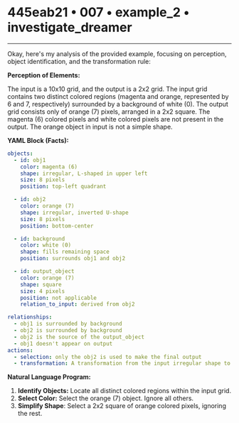 # 445eab21 • 007 • example_2 • investigate_dreamer

---
Okay, here's my analysis of the provided example, focusing on perception, object identification, and the transformation rule:

**Perception of Elements:**

The input is a 10x10 grid, and the output is a 2x2 grid. The input grid contains two distinct colored regions (magenta and orange, represented by 6 and 7, respectively) surrounded by a background of white (0). The output grid consists only of orange (7) pixels, arranged in a 2x2 square. The magenta (6) colored pixels and white colored pixels are not present in the output. The orange object in input is not a simple shape.

**YAML Block (Facts):**



```yaml
objects:
  - id: obj1
    color: magenta (6)
    shape: irregular, L-shaped in upper left
    size: 8 pixels
    position: top-left quadrant

  - id: obj2
    color: orange (7)
    shape: irregular, inverted U-shape
    size: 8 pixels
    position: bottom-center

  - id: background
    color: white (0)
    shape: fills remaining space
    position: surrounds obj1 and obj2

  - id: output_object
    color: orange (7)
    shape: square
    size: 4 pixels
    position: not applicable
    relation_to_input: derived from obj2

relationships:
  - obj1 is surrounded by background
  - obj2 is surrounded by background
  - obj2 is the source of the output_object
  - obj1 doesn't appear on output
actions:
  - selection: only the obj2 is used to make the final output
  - transformation: A transformation from the input irregular shape to the square output shape.
```



**Natural Language Program:**

1.  **Identify Objects:** Locate all distinct colored regions within the input grid.
2.  **Select Color:** Select the orange (7) object. Ignore all others.
3. **Simplify Shape**: Select a 2x2 square of orange colored pixels, ignoring the rest.


